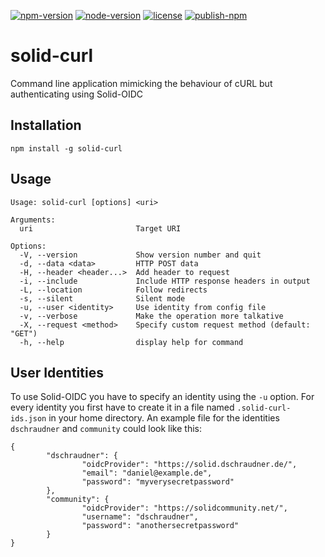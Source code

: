 [![npm-version](https://img.shields.io/npm/v/solid-curl)](https://img.shields.io/npm/v/solid-curl)
[![node-version](https://img.shields.io/node/v/solid-curl)](https://img.shields.io/node/v/solid-curl)
[![license](https://img.shields.io/github/license/wintechis/solid-curl)](https://github.com/wintechis/solid-curl/blob/main/LICENSE)
[![publish-npm](https://github.com/wintechis/solid-curl/actions/workflows/npm-publish.yml/badge.svg?branch=main)](https://github.com/wintechis/solid-curl/actions/workflows/npm-publish.yml)

# solid-curl
Command line application mimicking the behaviour of cURL but authenticating using Solid-OIDC

## Installation
```
npm install -g solid-curl
```

## Usage
```
Usage: solid-curl [options] <uri>

Arguments:
  uri                       Target URI

Options:
  -V, --version             Show version number and quit
  -d, --data <data>         HTTP POST data
  -H, --header <header...>  Add header to request
  -i, --include             Include HTTP response headers in output
  -L, --location            Follow redirects
  -s, --silent              Silent mode
  -u, --user <identity>     Use identity from config file
  -v, --verbose             Make the operation more talkative
  -X, --request <method>    Specify custom request method (default: "GET")
  -h, --help                display help for command
```

## User Identities
To use Solid-OIDC you have to specify an identity using the `-u` option. For every identity you first have to create it in a file named `.solid-curl-ids.json` in your home directory. An example file for the identities `dschraudner` and `community` could look like this:

```
{
        "dschraudner": {
                "oidcProvider": "https://solid.dschraudner.de/",
                "email": "daniel@example.de",
                "password": "myverysecretpassword"
        },
        "community": {
                "oidcProvider": "https://solidcommunity.net/",
                "username": "dschraudner",
                "password": "anothersecretpassword"
        }
}
```
